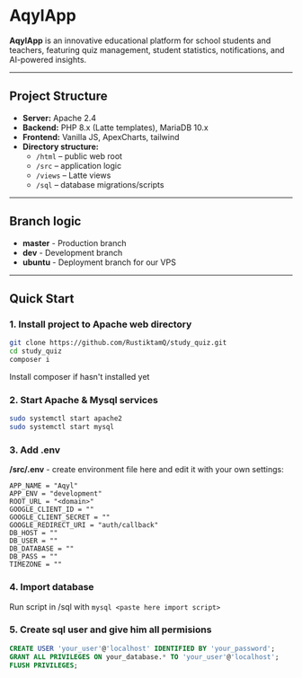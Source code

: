 # AqylApp

**AqylApp** is an innovative educational platform for school students and teachers, featuring quiz management, student statistics, notifications, and AI-powered insights.

---

## Project Structure
- **Server:** Apache 2.4
- **Backend:** PHP 8.x (Latte templates), MariaDB 10.x
- **Frontend:** Vanilla JS, ApexCharts, tailwind
- **Directory structure:**  
  - `/html` – public web root  
  - `/src` – application logic  
  - `/views` – Latte views  
  - `/sql` – database migrations/scripts

---

## Branch logic
- **master** - Production branch
- **dev** - Development branch
- **ubuntu** - Deployment branch for our VPS

---

## Quick Start

### 1. Install project to Apache web directory

```sh
git clone https://github.com/RustiktamQ/study_quiz.git
cd study_quiz
composer i
```
Install composer if hasn't installed yet

### 2. Start Apache & Mysql services

```sh
sudo systemctl start apache2
sudo systemctl start mysql
```

### 3. Add .env

**/src/.env** - create environment file here and edit it with your own settings:
```env
APP_NAME = "Aqyl"
APP_ENV = "development"
ROOT_URL = "<domain>"
GOOGLE_CLIENT_ID = ""
GOOGLE_CLIENT_SECRET = ""
GOOGLE_REDIRECT_URI = "auth/callback"
DB_HOST = ""
DB_USER = ""
DB_DATABASE = ""
DB_PASS = ""
TIMEZONE = ""
```

### 4. Import database

Run script in /sql with
`mysql <paste here import script>`

### 5. Create sql user and give him all permisions

```sql
CREATE USER 'your_user'@'localhost' IDENTIFIED BY 'your_password';
GRANT ALL PRIVILEGES ON your_database.* TO 'your_user'@'localhost';
FLUSH PRIVILEGES;
```
